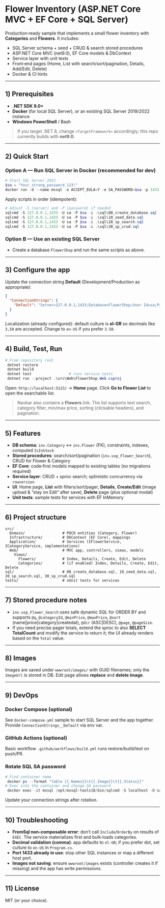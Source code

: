 # Flower Inventory (ASP.NET Core MVC + EF Core + SQL Server)

Production‑ready sample that implements a small flower inventory with **Categories** and **Flowers**. It includes:

* SQL Server schema + seed + CRUD & search stored procedures
* ASP.NET Core MVC (net9.0), EF Core models & DbContext
* Service layer with unit tests
* Front‑end pages (Home, List with search/sort/pagination, Details, Add/Edit, Delete)
* Docker & CI hints

---

## 1) Prerequisites

* **.NET SDK 9.0+**
* **Docker** (for local SQL Server), or an existing SQL Server 2019/2022 instance
* **Windows PowerShell** / Bash

> If you target .NET 8, change `<TargetFramework>` accordingly; this repo currently builds with **net9.0**.

---

## 2) Quick Start

### Option A — Run SQL Server in Docker (recommended for dev)

```powershell
# Start SQL Server 2022
$sa = "Your_strong_password_123!"
docker run -d --name mssql -e ACCEPT_EULA=Y -e SA_PASSWORD=$sa -p 1433:1433 mcr.microsoft.com/mssql/server:2022-latest
```

Apply scripts in order (idempotent):

```powershell
# Adjust -S (server) and -P (password) if needed
sqlcmd -S 127.0.0.1,1433 -U sa -P $sa -i .\sql\00_create_database.sql
sqlcmd -S 127.0.0.1,1433 -U sa -P $sa -i .\sql\10_seed_data.sql
sqlcmd -S 127.0.0.1,1433 -U sa -P $sa -i .\sql\20_sp_search.sql
sqlcmd -S 127.0.0.1,1433 -U sa -P $sa -i .\sql\30_sp_crud.sql
```

### Option B — Use an existing SQL Server

* Create a database `FlowerShop` and run the same scripts as above.

---

## 3) Configure the app

Update the connection string **Default** (Development/Production as appropriate):

```json
{
  "ConnectionStrings": {
    "Default": "Server=127.0.0.1,1433;Database=FlowerShop;User Id=sa;Password=Your_strong_password_123!;TrustServerCertificate=True"
  }
}
```

Localization (already configured): default culture is **el-GR** so decimals like `3,50` are accepted. Change to `en-US` if you prefer `3.50`.

---

## 4) Build, Test, Run

```powershell
# From repository root
 dotnet restore
 dotnet build
 dotnet test                 # runs service tests
 dotnet run --project .\src\Web\FlowerShop.Web.csproj
```

Open: `http://localhost:5123/` → **Home** page. Click **Go to Flower List** to open the searchable list.

> Navbar also contains a **Flowers** link. The list supports text search, category filter, min/max price, sorting (clickable headers), and pagination.

---

## 5) Features

* **DB schema**: `inv.Category` ↔ `inv.Flower` (FK), constraints, indexes, computed `IsInStock`
* **Stored procedures**: search/sort/pagination (`inv.usp_Flower_Search`), CRUD for Flower & Category
* **EF Core**: code‑first models mapped to existing tables (no migrations required)
* **Service layer**: CRUD + sproc search; optimistic concurrency via `rowversion`
* **UI**: Home page, **List** with filters/sort/pager, **Details**, **Create/Edit** (image upload & “stay on Edit” after save), **Delete** page (plus optional modal)
* **Unit tests**: sample tests for services with EF InMemory

---

## 6) Project structure

```
src/
  Domain/                 # POCO entities (Category, Flower)
  Infrastructure/         # DbContext (EF Core), mappings
  Application/            # Services (IFlowerService, ICategoryService, implementations)
  Web/                    # MVC app, controllers, views, models
    Views/
      Flowers/            # Index, Details, Create, Edit, Delete
      Categories/         # (if enabled) Index, Details, Create, Edit, Delete
sql/                      # 00_create_database.sql, 10_seed_data.sql, 20_sp_search.sql, 30_sp_crud.sql
tests/                    # xUnit tests for services
```

---

## 7) Stored procedure notes

* `inv.usp_Flower_Search` uses safe dynamic SQL for ORDER BY and supports `@q`, `@categoryId`, `@minPrice`, `@maxPrice`, `@sort` (name|price|category|createdat), `@dir` (ASC|DESC), `@page`, `@pageSize`.
* If you need precise pager totals, extend the sproc to also **SELECT TotalCount** and modify the service to return it; the UI already renders based on the `Total` value.

---

## 8) Images

Images are saved under `wwwroot/images/` with GUID filenames; only the `ImageUrl` is stored in DB. Edit page allows **replace** and **delete image**.

---

## 9) DevOps

### Docker Compose (optional)

See `docker-compose.yml` sample to start SQL Server and the app together. Provide `ConnectionStrings__Default` via env var.

### GitHub Actions (optional)

Basic workflow `.github/workflows/build.yml` runs restore/build/test on push/PR.

### Rotate SQL SA password

```powershell
# Find container name
 docker ps --format "table {{.Names}}\t{{.Image}}\t{{.Status}}"
# Exec into the container and change SA password
 docker exec -it mssql /opt/mssql-tools18/bin/sqlcmd -S localhost -U sa -P "OLD" -C -Q "ALTER LOGIN [sa] WITH PASSWORD='NEW!123'"
```

Update your connection strings after rotation.

---

## 10) Troubleshooting

* **FromSql non‑composable error**: don’t call `Include`/`OrderBy` on results of `EXEC`. The service materializes first and bulk‑loads categories.
* **Decimal validation (comma)**: app defaults to `el-GR`; if you prefer dot, set culture to `en-US` in `Program.cs`.
* **Port 1433 already in use**: stop other SQL instances or map a different host port.
* **Images not saving**: ensure `wwwroot/images` exists (controller creates it if missing) and the app has write permissions.

---

## 11) License

MIT (or your choice).
